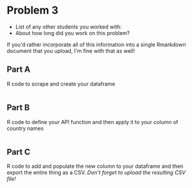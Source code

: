 # Problem 3
- List of any other students you worked with:
- About how long did you work on this problem?

If you'd rather incorporate all of this information into a single Rmarkdown document that you upload, I'm fine with that as well!


## Part A
R code to scrape and create your dataframe
```R

```



## Part B
R code to define your API function and then apply it to your column of country names
```R

```



## Part C
R code to add and populate the new column to your dataframe and then export the entire thing as a CSV.
_Don't forget to upload the resulting CSV file!_
```R

```

